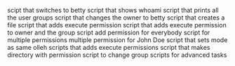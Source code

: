 scipt that switches to betty
script that shows whoami
script that prints all the user groups
script that changes the owner to betty
script that creates a file
script that adds execute permission
script that adds execute permission to owner and the group
script add permission for everybody
script for multiple permissions
multiple permission for John Doe
script that sets mode as same olleh
scripts that adds execute permissions
script that makes directory with permission
script to change group
scripts for advanced tasks
